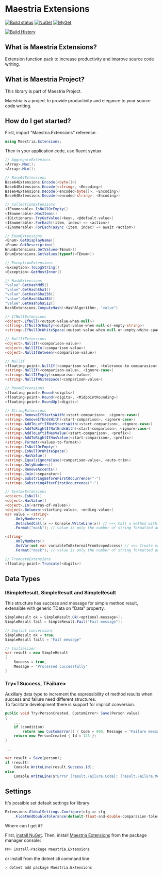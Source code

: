 # Maestria Extensions

[![Build status](https://ci.appveyor.com/api/projects/status/mvosd40vqsgrvkr0/branch/master?svg=true)](https://ci.appveyor.com/project/fabionaspolini/extensions/branch/master)
[![NuGet](https://buildstats.info/nuget/Maestria.Extensions)](https://www.nuget.org/packages/Maestria.Extensions)
[![MyGet](https://buildstats.info/myget/maestrianet/Maestria.Extensions)](https://www.myget.org/feed/maestrianet/package/nuget/Maestria.Extensions)

[![Build History](https://buildstats.info/appveyor/chart/fabionaspolini/extensions?branch=master)](https://ci.appveyor.com/project/fabionaspolini/extensions/history?branch=master)

## What is Maestria Extensions?

Extension function pack to increase productivity and improve source code writing.

## What is Maestria Project?

This library is part of Maestria Project.

Maestria is a project to provide productivity and elegance to your source code writing.

## How do I get started?

First, import "Maestria.Extensions" reference:

```csharp
using Maestria.Extensions;
```

Then in your application code, use fluent syntax

```csharp
// AggregateExtenions
<Array>.Max();
<Array>.Min();

// Base64Extensions
Base64Extensions.Encode(<byte[]>)
Base64Extensions.Encode(<string>, <Encoding>)
Base64Extensions.Decode(<encoded-byte[]>, <Encoding>)
Base64Extensions.Decode(<encoded-string>, <Encoding>)

// CollectionExtensions
<IEnumerable>.IsNullOrEmpty()
<IEnumerable>.HasItems()
<IDictionary>.TryGetValue(<key>, <@default-value>)
<IEnumerable>.ForEach((item, index) => <action>)
<IEnumerable>.ForEach(async (item, index) => await <action>)

// EnumExtensions
<Enum>.GetDisplayName()
<Enum>.GetDescription()
EnumExtensions.GetValues<TEnum>()
EnumExtensions.GetValues(typeof(<TEnum>))

// ExceptionExtensions
<Exception>.ToLogString()
<Exception>.GetMostInner()

// HashExtensions
"value".GetHashMd5()
"value".GetHashSha1()
"value".GetHashSha256()
"value".GetHashSha384()
"value".GetHashSha512()
HashExtensions.ComputeHash(<HashAlgorithm>, "value")

// IfNullExtensions
<object>.IfNull(<output-value-when-null>)
<string>.IfNullOrEmpty(<output-value-when-null-or-empty-string>)
<string>.IfNullOrWhiteSpace(<output-value-when-null-or-empty-white-space>)

// NullIfExtensions
<object>.NullIf(<comparison-value>)
<object>.NullIfIn(<comparison-value>)
<object>.NullIfBetween(<comparison-value>)

// NullIf
<floating-point>.NullIf(<comparison-value>, <tolerance-to-comparasion>)
<string>.NullIf(<comparison-value>, <ignore-case>)
<string>.NullIfEmpty(<comparison-value>)
<string>.NullIfWhiteSpace(<comparison-value>)

// RoundExtensions
<floating-point>.Round(<digits>)
<floating-point>.Round(<digits>, <MidpointRounding>)
<floating-point>.RoundUp(<digits>)

// StringExtensions
<string>.RemoveIfStartsWith(<start-comparison>, <ignore-case>)
<string>.RemoveIfEndsWith(<start-comparison>, <ignore-case>)
<string>.AddToLeftIfNotStartsWith(<start-comparison>, <ignore-case>)
<string>.AddToRightIfNotEndsWith(<start-comparison>, <ignore-case>)
<string>.AddToLeftIfHasValue(<start-comparison>, <prefix>)
<string>.AddToRightIfHasValue(<start-comparison>, <prefix>)
<string>.Format(<values-to-format>)
<string>.IsNullOrEmpty()
<string>.IsNullOrWhiteSpace()
<string>.HasValue()
<string>.EqualsIgnoreCase(<camparison-value>, <auto-trim>)
<string>.OnlyNumbers()
<string>.RemoveAccents()
<string>.Join(<separator>)
<string>.SubstringBeforeFirstOccurrence("-")
<string>.SubstringAfterFirstOccurrence("-")

// SyntaxExtensions
<object>.IsNull()
<object>.HasValue()
<object>.In(<array-of-values>)
<object>.Between(<starting-value>, <ending-value>)
var value = <string>
    .OnlyNumbers()
    .DetachedCall(x => Console.WriteLine(x)) // <<< Call a method with current value and continue execution pipeline
    .Format("mask"); // value is only the number of string formatted and only numbers are written on console

<string>
    .OnlyNumbers()
    .OutVar(out var variableToExternalFromScopeAccess) // <<< Create variable with current value on external scope and continua execution pipeline 
    .Format("mask"); // value is only the number of string formatted and only numbers are written on console 

// TruncateExtensions
<floating-point>.Truncate(<digits>)
```

## Data Types

### ISimpleResult, SimpleResult and SimpleResult<TData> 

This structure has success and message for simple method result, extensible with generic TData on "Data" property.

```csharp
SimpleResult ok = SimpleResult.Ok(<optional-message>);
SimpleResult fail = SimpleResult.Fail("Fail message");

// Implict conversions
SimpleResult ok = true;
SimpleResult failt = "Fail message"

// Initializer
var result = new SimpleResult 
{
    Success = true,
    Message = "Processed cuccessfully"
}
```

### Try<TSuccess, TFailure>

Auxiliary data type to increment the expressibility of method results when success and failure need different structures.  
To facilitate development there is support for implicit conversion.  

```csharp
public void Try<PersonCreated, CustomError> Save(Person value) 
{
    ...
    if (condition)
        return new CustomError() { Code = 999, Message = "Failure message" }
    return new PersonCreated { Id = 123 };
}

...

var result = Save(person);
if (result)
    Console.WriteLine(result.Success.Id);
else
    Console.WriteLine($"Error {result.Failure.Code}: {result.Failure.Message}");
```

## Settings

It's possible set default settings for library:

```csharp
Extensions.GlobalSettings.Configure(cfg => cfg
    .FloatAndDoubleTolerance(default-float-and-double-comparasion-tolerance) // Default is 0.00001f
```

Where can I get it?

First, [install NuGet](http://docs.nuget.org/docs/start-here/installing-nuget). Then, install [Maestria Extensions](https://www.nuget.org/packages/Maestria.Extensions/) from the package manager console:

```bash
PM> Install-Package Maestria.Extensions
```

or install from the dotnet cli command line:

```bash
> dotnet add package Maestria.Extensions
```
